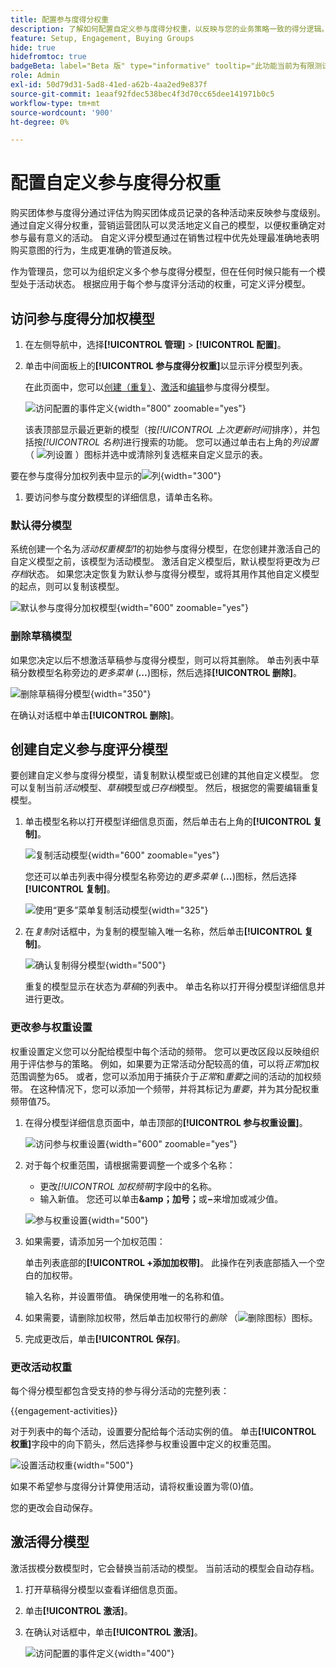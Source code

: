 ```yaml
---
title: 配置参与度得分权重
description: 了解如何配置自定义参与度得分权重，以反映与您的业务策略一致的得分逻辑。
feature: Setup, Engagement, Buying Groups
hide: true
hidefromtoc: true
badgeBeta: label="Beta 版" type="informative" tooltip="此功能当前为有限测试版"
role: Admin
exl-id: 50d79d31-5ad8-41ed-a62b-4aa2ed9e837f
source-git-commit: 1eaaf92fdec538bec4f3d70cc65dee141971b0c5
workflow-type: tm+mt
source-wordcount: '900'
ht-degree: 0%

---
```


# 配置自定义参与度得分权重

购买团体参与度得分通过评估为购买团体成员记录的各种活动来反映参与度级别。 通过自定义得分权重，营销运营团队可以灵活地定义自己的模型，以便权重确定对参与最有意义的活动。 自定义评分模型通过在销售过程中优先处理最准确地表明购买意图的行为，生成更准确的管道反映。

作为管理员，您可以为组织定义多个参与度得分模型，但在任何时候只能有一个模型处于活动状态。 根据应用于每个参与度评分活动的权重，可定义评分模型。

## 访问参与度得分加权模型

1. 在左侧导航中，选择&#x200B;**[!UICONTROL 管理]** > **[!UICONTROL 配置]**。

1. 单击中间面板上的&#x200B;**[!UICONTROL 参与度得分权重]**&#x200B;以显示评分模型列表。

   在此页面中，您可以[创建（重复）](#create-an-engagement-score-model)、[激活](#activate-a-score-model)和[编辑](#change-the-engagement-weighting-settings)参与度得分模型。

   ![访问配置的事件定义](./assets/configuration-engagement-scoring-list.png){width="800" zoomable="yes"}

   该表顶部显示最近更新的模型（按&#x200B;_[!UICONTROL 上次更新时间]_&#x200B;排序），并包括按&#x200B;_[!UICONTROL 名称]_&#x200B;进行搜索的功能。 您可以通过单击右上角的&#x200B;_列设置_ （ ![列设置](../assets/do-not-localize/icon-column-settings.svg) ）图标并选中或清除列复选框来自定义显示的表。

要在参与度得分加权列表中显示的![列](./assets/configuration-engagement-scoring-list-columns.png){width="300"}

1. 要访问参与度分数模型的详细信息，请单击名称。

### 默认得分模型

系统创建一个名为&#x200B;_活动权重模型1_&#x200B;的初始参与度得分模型，在您创建并激活自己的自定义模型之前，该模型为活动模型。 激活自定义模型后，默认模型将更改为&#x200B;_已存档_&#x200B;状态。 如果您决定恢复为默认参与度得分模型，或将其用作其他自定义模型的起点，则可以复制该模型。

![默认参与度得分加权模型](./assets/configuration-engagement-scoring-model-default.png){width="600" zoomable="yes"}

### 删除草稿模型

如果您决定以后不想激活草稿参与度得分模型，则可以将其删除。 单击列表中草稿分数模型名称旁边的&#x200B;_更多菜单_ (***...***)图标，然后选择&#x200B;**[!UICONTROL 删除]**。

![删除草稿得分模型](./assets/configuration-engagement-scoring-model-more-delete.png){width="350"}

在确认对话框中单击&#x200B;**[!UICONTROL 删除]**。

## 创建自定义参与度评分模型

要创建自定义参与度得分模型，请复制默认模型或已创建的其他自定义模型。 您可以复制当前&#x200B;_活动_&#x200B;模型、_草稿_&#x200B;模型或&#x200B;_已存档_&#x200B;模型。 然后，根据您的需要编辑重复模型。

1. 单击模型名称以打开模型详细信息页面，然后单击右上角的&#x200B;**[!UICONTROL 复制]**。

   ![复制活动模型](./assets/configuration-engagement-scoring-model-duplicate.png){width="600" zoomable="yes"}

   您还可以单击列表中得分模型名称旁边的&#x200B;_更多菜单_ (***...***)图标，然后选择&#x200B;**[!UICONTROL 复制]**。

   ![使用“更多”菜单复制活动模型](./assets/configuration-engagement-scoring-model-more-duplicate.png){width="325"}

1. 在&#x200B;_复制_&#x200B;对话框中，为复制的模型输入唯一名称，然后单击&#x200B;**[!UICONTROL 复制]**。

   ![确认复制得分模型](./assets/configuration-engagement-scoring-model-duplicate-dialog.png){width="500"}

   重复的模型显示在状态为&#x200B;_草稿_&#x200B;的列表中。 单击名称以打开得分模型详细信息并进行更改。

### 更改参与权重设置

权重设置定义您可以分配给模型中每个活动的频带。 您可以更改区段以反映组织用于评估参与的策略。 例如，如果要为正常活动分配较高的值，可以将&#x200B;_正常_&#x200B;加权范围调整为65。 或者，您可以添加用于捕获介于&#x200B;_正常_&#x200B;和&#x200B;_重要_&#x200B;之间的活动的加权频带。 在这种情况下，您可以添加一个频带，并将其标记为&#x200B;_重要_，并为其分配权重频带值75。

1. 在得分模型详细信息页面中，单击顶部的&#x200B;**[!UICONTROL 参与权重设置]**。

   ![访问参与权重设置](./assets/configuration-engagement-scoring-model-weight-settings-button.png){width="600" zoomable="yes"}

1. 对于每个权重范围，请根据需要调整一个或多个名称：

   * 更改&#x200B;_[!UICONTROL 加权频带]_&#x200B;字段中的名称。
   * 输入新值。 您还可以单击&#x200B;**&amp;amp；加号；**&#x200B;或&#x200B;**−**&#x200B;来增加或减少值。

   ![参与权重设置](./assets/configuration-engagement-scoring-model-weight-settings.png){width="500"}

1. 如果需要，请添加另一个加权范围：

   单击列表底部的&#x200B;**[!UICONTROL +添加加权带]**。 此操作在列表底部插入一个空白的加权带。

   输入名称，并设置带值。 确保使用唯一的名称和值。

1. 如果需要，请删除加权带，然后单击加权带行的&#x200B;_删除_ （![删除图标](../assets/do-not-localize/icon-delete-outline.svg)）图标。

1. 完成更改后，单击&#x200B;**[!UICONTROL 保存]**。

### 更改活动权重

每个得分模型都包含受支持的参与得分活动的完整列表：

{{engagement-activities}}

对于列表中的每个活动，设置要分配给每个活动实例的值。 单击&#x200B;**[!UICONTROL 权重]**&#x200B;字段中的向下箭头，然后选择参与权重设置中定义的权重范围。

![设置活动权重](./assets/configuration-engagement-scoring-model-set-activity-weighting.png){width="500"}

如果不希望参与度得分计算使用活动，请将权重设置为零(0)值。

您的更改会自动保存。

## 激活得分模型

激活拔模分数模型时，它会替换当前活动的模型。 当前活动的模型会自动存档。

1. 打开草稿得分模型以查看详细信息页面。

1. 单击&#x200B;**[!UICONTROL 激活]**。

1. 在确认对话框中，单击&#x200B;**[!UICONTROL 激活]**。

   ![访问配置的事件定义](./assets/configuration-engagement-scoring-activate-dialog.png){width="400"}
